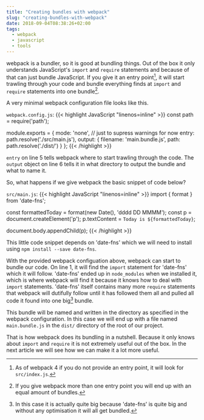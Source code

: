 ```yaml
---
title: "Creating bundles with webpack"
slug: "creating-bundles-with-webpack"
date: 2018-09-04T08:38:26+02:00
tags:
  - webpack
  - javascript
  - tools
---
```

webpack is a bundler, so it is good at bundling things. Out of the box it only
understands JavaScript's `import` and `require` statements and because of that
can just bundle JavaScript. If you give it an entry point[^1], it will start
trawling through your code and bundle everything finds at `import` and
`require` statements into one bundle[^2].

A very minimal webpack configuration file looks like this.

`webpack.config.js`:
{{< highlight JavaScript "linenos=inline" >}}
const path = require('path');

module.exports = {
  mode: 'none', // just to supress warnings for now
  entry: path.resolve('./src/main.js'),
  output: {
    filename: 'main.bundle.js',
    path: path.resolve('./dist/')
  }
};
{{< /highlight >}}

`entry` on line 5 tells webpack where to start trawling through the code. The
`output` object on line 6 tells it in what directory to output the bundle and
what to name it.

So, what happens if we give webpack the basic snippet of code below?

`src/main.js`:
{{< highlight JavaScript "linenos=inline" >}}
import { format } from 'date-fns';

const formattedToday = format(new Date(), 'dddd DD MMMM');
const p = document.createElement('p');
p.textContent = `Today is ${formattedToday}`;

document.body.appendChild(p);
{{< /highlight >}}

This little code snippet depends on 'date-fns' which we will need to install
using `npm install --save date-fns`.

With the provided webpack configuation above, webpack can start to bundle our
code. On line 1, it will find the `import` statement for 'date-fns' which it
will follow. 'date-fns' ended up in `node_modules` when we installed it, which
is where webpack will find it because it knows how to deal with `import`
statements. 'date-fns' itself contains many more `require` statements that
webpack will dutifully follow until it has followed them all and pulled all
code it found into one big[^3] bundle.

This bundle will be named and written in the directory as specified in the
webpack configuration. In this case we will end up with a file named
`main.bundle.js` in the `dist/` directory of the root of our project.

That is how webpack does its bundling in a nutshell. Because it only knows
about `import` and `require` it is not extremely useful out of the box. In the
next article we will see how we can make it a lot more useful.

[^1]: As of webpack 4 if you do not provide an entry point, it will look for `src/index.js`.
[^2]: If you give webpack more than one entry point you will end up with an equal amount of bundles.
[^3]: In this case it is actually quite big because 'date-fns' is quite big and without any optimisation it will all get bundled.
